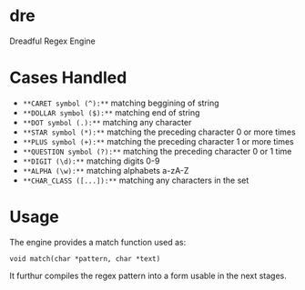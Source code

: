# dre
Dreadful Regex Engine

# Cases Handled

- `**CARET symbol (^):**` matching beggining of string
- `**DOLLAR symbol ($):**` matching end of string
- `**DOT symbol (.):**` matching any character
- `**STAR symbol (*):**` matching the preceding character 0 or more times
- `**PLUS symbol (+):**` matching the preceding character 1 or more times
- `**QUESTION symbol (?):**` matching the preceding character 0 or 1 time
- `**DIGIT (\d):**` matching digits 0-9 
- `**ALPHA (\w):**` matching alphabets a-zA-Z
- `**CHAR_CLASS ([...]):**` matching any characters in the set

# Usage
The engine provides a match function used as:
```
void match(char *pattern, char *text)
```
It furthur compiles the regex pattern into a form usable in the next stages. 
